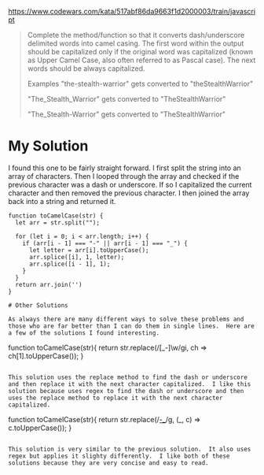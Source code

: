 https://www.codewars.com/kata/517abf86da9663f1d2000003/train/javascript



>Complete the method/function so that it converts dash/underscore delimited words into camel casing. The first word within the output should be capitalized only if the original word was capitalized (known as Upper Camel Case, also often referred to as Pascal case). The next words should be always capitalized.
>
>Examples
>"the-stealth-warrior" gets converted to "theStealthWarrior"
>
>"The_Stealth_Warrior" gets converted to "TheStealthWarrior"
>
>"The_Stealth-Warrior" gets converted to "TheStealthWarrior"

# My Solution

I found this one to be fairly straight forward.  I first split the string into an array of characters.  Then I looped through the array and checked if the previous character was a dash or underscore.  If so I capitalized the current character and then removed the previous character.  I then joined the array back into a string and returned it.

```
function toCamelCase(str) {
  let arr = str.split("");

  for (let i = 0; i < arr.length; i++) {
    if (arr[i - 1] === "-" || arr[i - 1] === "_") {
      let letter = arr[i].toUpperCase();
      arr.splice([i], 1, letter);
      arr.splice([i - 1], 1);
    }
  }
  return arr.join('')
}

# Other Solutions

As always there are many different ways to solve these problems and those who are far better than I can do them in single lines.  Here are a few of the solutions I found interesting.  

```
function toCamelCase(str){
  return str.replace(/[_-]\w/gi, ch => ch[1].toUpperCase());
}
```

This solution uses the replace method to find the dash or underscore and then replace it with the next character capitalized.  I like this solution because uses regex to find the dash or underscore and then uses the replace method to replace it with the next character capitalized.

```
function toCamelCase(str){
  return str.replace(/[-_](.)/g, (_, c) => c.toUpperCase());
}
```

This solution is very similar to the previous solution.  It also uses regex but applies it slighty differently.  I like both of these solutions because they are very concise and easy to read.  